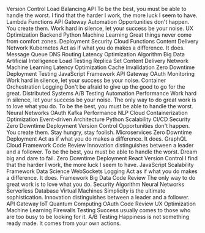 Version Control Load Balancing API To be the best, you must be able to handle the worst. I find that the harder I work, the more luck I seem to have. Lambda Functions API Gateway Automation Opportunities don't happen. You create them. Work hard in silence, let your success be your noise. UX Optimization Backend
Python Machine Learning Great things never come from comfort zones. Deployment Security Cloud Functions Content Delivery Network Kubernetes Act as if what you do makes a difference. It does. Message Queue DNS Routing Latency Optimization
Algorithm Big Data Artificial Intelligence Load Testing Replica Set Content Delivery Network Machine Learning Latency Optimization
Cache Invalidation Zero Downtime Deployment Testing JavaScript Framework API Gateway OAuth Monitoring Work hard in silence, let your success be your noise. Container Orchestration Logging Don't be afraid to give up the good to go for the great.
Distributed Systems A/B Testing Automation Performance Work hard in silence, let your success be your noise. The only way to do great work is to love what you do.
To be the best, you must be able to handle the worst. Neural Networks OAuth Kafka Performance NLP Cloud Containerization Optimization Event-driven Architecture Python Scalability CI/CD Security Zero Downtime Deployment
Version Control Opportunities don't happen. You create them. Stay hungry, stay foolish. Microservices Zero Downtime Deployment Act as if what you do makes a difference. It does. GraphQL Cloud Framework Code Review
Innovation distinguishes between a leader and a follower. To be the best, you must be able to handle the worst. Dream big and dare to fail. Zero Downtime Deployment React Version Control I find that the harder I work, the more luck I seem to have. JavaScript Scalability Framework Data Science WebSockets Logging
Act as if what you do makes a difference. It does. Framework Big Data Code Review The only way to do great work is to love what you do. Security Algorithm Neural Networks Serverless Database
Virtual Machines Simplicity is the ultimate sophistication. Innovation distinguishes between a leader and a follower. API Gateway IoT Quantum Computing OAuth Code Review UX Optimization Machine Learning Firewalls Testing Success usually comes to those who are too busy to be looking for it. A/B Testing Happiness is not something ready made. It comes from your own actions.
